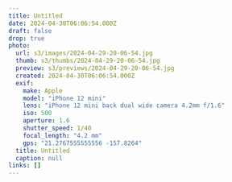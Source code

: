 ```yaml
---
title: Untitled
date: 2024-04-30T06:06:54.000Z
draft: false
drop: true
photo:
  url: s3/images/2024-04-29-20-06-54.jpg
  thumb: s3/thumbs/2024-04-29-20-06-54.jpg
  preview: s3/previews/2024-04-29-20-06-54.jpg
  created: 2024-04-30T06:06:54.000Z
  exif:
    make: Apple
    model: "iPhone 12 mini"
    lens: "iPhone 12 mini back dual wide camera 4.2mm f/1.6"
    iso: 500
    aperture: 1.6
    shutter_speed: 1/40
    focal_length: "4.2 mm"
    gps: "21.2767555555556 -157.8264"
  title: Untitled
  caption: null
links: []
---
```

